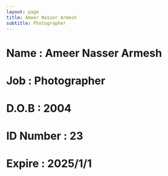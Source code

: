 ```yaml
---
layout: page
title: Ameer Nasser Armesh
subtitle: Photographer
---
```

# Name : Ameer Nasser Armesh 
# Job : Photographer
# D.O.B : 2004
# ID Number : 23
# Expire : 2025/1/1
